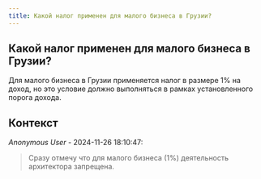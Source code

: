 ```yaml
---
title: Какой налог применен для малого бизнеса в Грузии?
---
```


## Какой налог применен для малого бизнеса в Грузии?

Для малого бизнеса в Грузии применяется налог в размере 1% на доход, но это условие должно выполняться в рамках установленного порога дохода.

## Контекст

_Anonymous User_ - 2024-11-26 18:10:47:

> Сразу отмечу что для малого бизнеса (1%) деятельность архитектора запрещена.
